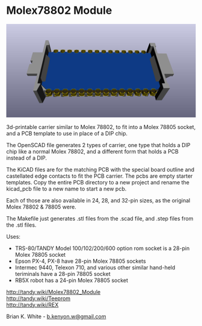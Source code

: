 # Molex78802 Module
![](Molex78802_PCB_28.jpg)

3d-printable carrier similar to Molex 78802, to fit into a Molex 78805 socket, and a PCB template to use in place of a DIP chip.

The OpenSCAD file generates 2 types of carrier, one type that holds a DIP chip like a normal Molex 78802, and a different form that holds a PCB instead of a DIP.

The KiCAD files are for the matching PCB with the special board outline and castellated edge contacts to fit the PCB carrier. The pcbs are empty starter templates. Copy the entire PCB directory to a new project and rename the kicad_pcb file to a new name to start a new pcb.

Each of those are also available in 24, 28, and 32-pin sizes, as the original Molex 78802 & 78805 were.

The Makefile just generates .stl files from the .scad file, and .step files from the .stl files.

Uses:
* TRS-80/TANDY Model 100/102/200/600 option rom socket is a 28-pin Molex 78805 socket
* Epson PX-4, PX-8 have 28-pin Molex 78805 sockets
* Intermec 9440, Telexon 710, and various other similar hand-held teriminals have a 28-pin 78805 socket
* RB5X robot has a 24-pin Molex 78805 socket


http://tandy.wiki/Molex78802_Module  
http://tandy.wiki/Teeprom  
http://tandy.wiki/REX  

Brian K. White - b.kenyon.w@gmail.com
